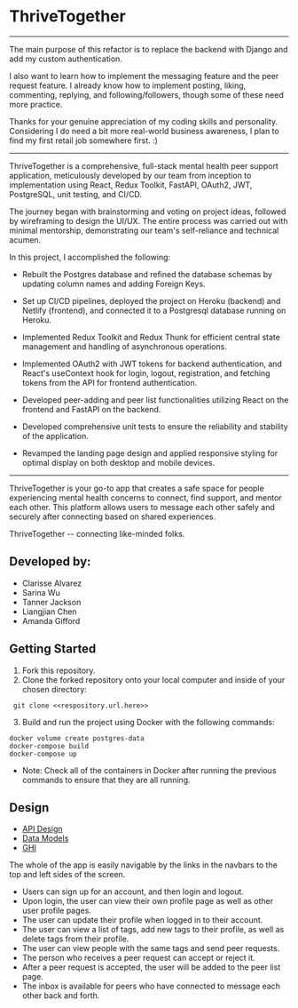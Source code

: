 # ThriveTogether 

-------

The main purpose of this refactor is to replace the backend with Django and add my custom authentication. 

I also want to learn how to implement the messaging feature and the peer request feature. I already know how to implement posting, liking, commenting, replying, and following/followers, though some of these need more practice.

Thanks for your genuine appreciation of my coding skills and personality. Considering I do need a bit more real-world business awareness, I plan to find my first retail job somewhere first. :)

-------

ThriveTogether is a comprehensive, full-stack mental health peer support application, meticulously developed by our team from inception to implementation using React, Redux Toolkit, FastAPI, OAuth2, JWT, PostgreSQL, unit testing, and CI/CD. 

The journey began with brainstorming and voting on project ideas, followed by wireframing to design the UI/UX. The entire process was carried out with minimal mentorship, demonstrating our team's self-reliance and technical acumen.

In this project, I accomplished the following:

- Rebuilt the Postgres database and refined the database schemas by updating column names and adding Foreign Keys.

- Set up CI/CD pipelines, deployed the project on Heroku (backend) and Netlify (frontend), and connected it to a Postgresql database running on Heroku.

- Implemented Redux Toolkit and Redux Thunk for efficient central state management and handling of asynchronous operations.

- Implemented OAuth2 with JWT tokens for backend authentication, and React's useContext hook for login, logout, registration, and fetching tokens from the API for frontend authentication.

- Developed peer-adding and peer list functionalities utilizing React on the frontend and FastAPI on the backend.

- Developed comprehensive unit tests to ensure the reliability and stability of the application.

- Revamped the landing page design and applied responsive styling for optimal display on both desktop and mobile devices.

-------------------------------------------------------------------------------

ThriveTogether is your go-to app that creates a safe space for people experiencing mental health concerns to connect, find support, and mentor each other. This platform allows users to message each other safely and securely after connecting based on shared experiences.

ThriveTogether -- connecting like-minded folks.


## Developed by:

- Clarisse Alvarez
- Sarina Wu
- Tanner Jackson
- Liangjian Chen
- Amanda Gifford

## Getting Started

1. Fork this repository.
2. Clone the forked repository onto your local computer and inside of your chosen directory:

```
 git clone <<respository.url.here>>
```

3. Build and run the project using Docker with the following commands:

```
docker volume create postgres-data
docker-compose build
docker-compose up

```

- Note: Check all of the containers in Docker after running the previous commands to ensure that they are all running.

## Design

- [API Design](./docs/APIS.md)
- [Data Models](./docs/DATA_MODEL.md)
- [GHI](./docs/GHI.md)

The whole of the app is easily navigable by the links in the navbars to the top and left sides of the screen.

- Users can sign up for an account, and then login and logout.
- Upon login, the user can view their own profile page as well as other user profile pages.
- The user can update their profile when logged in to their account.
- The user can view a list of tags, add new tags to their profile, as well as delete tags from their profile.
- The user can view people with the same tags and send peer requests.
- The person who receives a peer request can accept or reject it.
- After a peer request is accepted, the user will be added to the peer list page.
- The inbox is available for peers who have connected to message each other back and forth.
